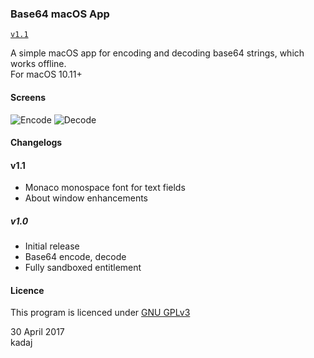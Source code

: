 ### Base64 macOS App 

[`v1.1`](https://github.com/kadaj/base64/raw/master/releases/Base64-v1.1.zip)

A simple macOS app for encoding and decoding base64 strings, which works offline.  
For macOS 10.11+

#### Screens

![Encode](http://i.imgur.com/poPMlac.png)
![Decode](http://i.imgur.com/RbmsYCB.png)

#### Changelogs

#### v1.1

- Monaco monospace font for text fields
- About window enhancements

##### v1.0

- Initial release
- Base64 encode, decode
- Fully sandboxed entitlement

#### Licence

This program is licenced under [GNU GPLv3](https://www.gnu.org/licenses/gpl-3.0.en.html)

30 April 2017  
kadaj
